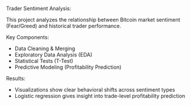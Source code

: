 Trader Sentiment Analysis:

This project analyzes the relationship between Bitcoin market sentiment (Fear/Greed) and historical trader performance.

Key Components:
- Data Cleaning & Merging
- Exploratory Data Analysis (EDA)
- Statistical Tests (T-Test)
- Predictive Modeling (Profitability Prediction)

Results:
- Visualizations show clear behavioral shifts across sentiment types
- Logistic regression gives insight into trade-level profitability prediction
